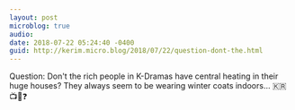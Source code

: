 ```yaml
---
layout: post
microblog: true
audio: 
date: 2018-07-22 05:24:40 -0400
guid: http://kerim.micro.blog/2018/07/22/question-dont-the.html
---
```

Question: Don't the rich people in K-Dramas have central heating in their huge houses? They always seem to be wearing winter coats indoors… 🇰🇷📺🧥❓
